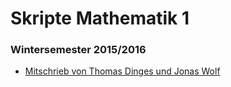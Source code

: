 # Skripte Mathematik 1

### Wintersemester 2015/2016

- [Mitschrieb von Thomas Dinges und Jonas Wolf](https://github.com/JW301/DingesWolf-Mathe1-Dorn-WS1516)
